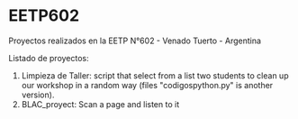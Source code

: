 # EETP602
Proyectos realizados en la EETP N°602 - Venado Tuerto - Argentina


Listado de proyectos:

1) Limpieza de Taller: script that select from a list two students to clean up our workshop in a random way (files "codigospython.py" is another version).
2) BLAC_proyect: Scan a page and listen to it
